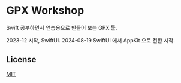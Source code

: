 # GPX Workshop

Swift 공부하면서 연습용으로 만들어 보는 GPX 툴.

2023-12 시작, SwiftUI.
2024-08-19 SwiftUI 에서 AppKit 으로 전환 시작.

## License

[MIT](LICENSE)
